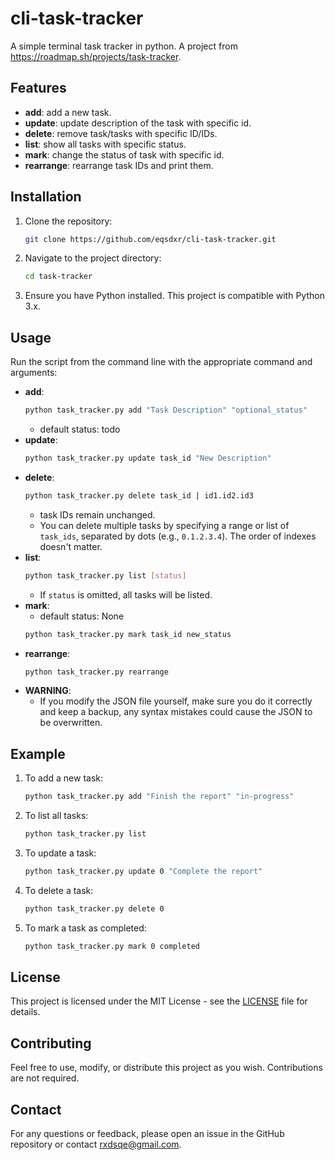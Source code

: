 # cli-task-tracker

A simple terminal task tracker in python. A project from https://roadmap.sh/projects/task-tracker.

## Features

- **add**: add a new task.
- **update**: update description of the task with specific id.
- **delete**: remove task/tasks with specific ID/IDs.
- **list**: show all tasks with specific status.
- **mark**: change the status of task with specific id.
- **rearrange**: rearrange task IDs and print them.

## Installation

1. Clone the repository:
    ```bash
    git clone https://github.com/eqsdxr/cli-task-tracker.git
    ```
2. Navigate to the project directory:
    ```bash
    cd task-tracker
    ```
3. Ensure you have Python installed. This project is compatible with Python 3.x.

## Usage

Run the script from the command line with the appropriate command and arguments:

- **add**:
    ```bash
    python task_tracker.py add "Task Description" "optional_status"
    ```
    - default status: todo
- **update**:
    ```bash
    python task_tracker.py update task_id "New Description"
    ```
- **delete**:
    ```bash
    python task_tracker.py delete task_id | id1.id2.id3
    ```
    - task IDs remain unchanged.
    - You can delete multiple tasks by specifying a range or list of `task_ids`, separated by dots (e.g., `0.1.2.3.4`). The order of indexes doesn't matter.
- **list**:
    ```bash
    python task_tracker.py list [status]
    ```
    - If `status` is omitted, all tasks will be listed.
- **mark**:
    - default status: None
    ```bash
    python task_tracker.py mark task_id new_status
    ```
- **rearrange**:
    ```bash
    python task_tracker.py rearrange
    ```
- **WARNING**:
    - If you modify the JSON file yourself, make sure you do it correctly and keep a backup, any syntax mistakes could cause the JSON to be overwritten.

## Example

1. To add a new task:
    ```bash
    python task_tracker.py add "Finish the report" "in-progress"
    ```

2. To list all tasks:
    ```bash
    python task_tracker.py list
    ```

3. To update a task:
    ```bash
    python task_tracker.py update 0 "Complete the report"
    ```

4. To delete a task:
    ```bash
    python task_tracker.py delete 0
    ```

5. To mark a task as completed:
    ```bash
    python task_tracker.py mark 0 completed
    ```

## License

This project is licensed under the MIT License - see the [LICENSE](LICENSE) file for details.

## Contributing

Feel free to use, modify, or distribute this project as you wish. Contributions are not required.


## Contact

For any questions or feedback, please open an issue in the GitHub repository or contact [rxdsqe@gmail.com](mailto:rxdsqe@gmail.com).
